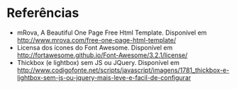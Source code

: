 Referências
=========

- mRova, A Beautiful One Page Free Html Template. Disponível em http://www.mrova.com/free-one-page-html-template/
-  Licensa dos ícones do Font Awesome. Disponível em http://fortawesome.github.io/Font-Awesome/3.2.1/license/
- Thickbox (e lightbox) sem JS ou JQuery. Disponível em http://www.codigofonte.net/scripts/javascript/imagens/1781_thickbox-e-lightbox-sem-js-ou-jquery-mais-leve-e-facil-de-configurar